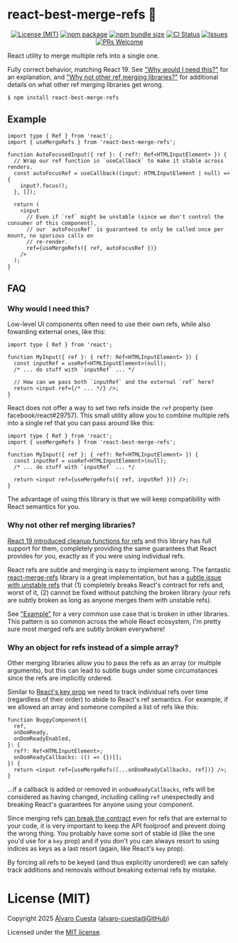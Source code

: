 # react-best-merge-refs 🔗

<p align="center">
  <a href="./LICENSE">
    <img src="https://img.shields.io/github/license/alvaro-cuesta/react-best-merge-refs" alt="License (MIT)" /></a>
  <a href="https://www.npmjs.com/package/react-best-merge-refs">
    <img src="https://img.shields.io/npm/v/react-best-merge-refs/latest.svg" alt="npm package" /></a>
  <a href="https://bundlephobia.com/package/react-best-merge-refs">
    <img src="https://img.shields.io/bundlephobia/minzip/react-best-merge-refs" alt="npm bundle size" /></a>
  <a href="https://github.com/alvaro-cuesta/react-best-merge-refs/actions/workflows/ci.yml">
    <img src="https://github.com/alvaro-cuesta/react-best-merge-refs/actions/workflows/ci.yml/badge.svg" alt="CI Status" /></a>
  <a href="https://github.com/alvaro-cuesta/react-best-merge-refs/issues">
    <img src="https://img.shields.io/github/issues/alvaro-cuesta/react-best-merge-refs" alt="Issues" /></a>
  <a href="https://github.com/alvaro-cuesta/react-best-merge-refs/fork">
    <img src="https://img.shields.io/badge/PRs-welcome-brightgreen.svg" alt="PRs Welcome" /></a>
</p>

React utility to merge multiple refs into a single one.

Fully correct behavior, matching React 19. See ["Why would I need this?"](#why-would-i-need-this) for an explanation,
and ["Why not other ref merging libraries?"](#why-not-other-ref-merging-libraries) for additional details on what other
ref merging libraries get wrong.

```console
$ npm install react-best-merge-refs
```

## Example

```tsx
import type { Ref } from 'react';
import { useMergeRefs } from 'react-best-merge-refs';

function AutoFocusedInput({ ref }: { ref?: Ref<HTMLInputElement> }) {
  // Wrap our ref function in `useCallback` to make it stable across renders.
  const autoFocusRef = useCallback((input: HTMLInputElement | null) => {
    input?.focus();
  }, []);

  return (
    <input
      // Even if `ref` might be unstable (since we don't control the consumer of this component),
      // our `autoFocusRef` is guaranteed to only be called once per mount, no spurious calls on
      // re-render.
      ref={useMergeRefs({ ref, autoFocusRef })}
    />
  );
}
```

## FAQ

### Why would I need this?

Low-level UI components often need to use their own refs, while also fowarding external ones, like this:

```tsx
import type { Ref } from 'react';

function MyInput({ ref }: { ref?: Ref<HTMLInputElement> }) {
  const inputRef = useRef<HTMLInputElement>(null);
  /* ... do stuff with `inputRef` ... */

  // How can we pass both `inputRef` and the external `ref` here?
  return <input ref={/* ... */} />;
}
```

React does not offer a way to set two refs inside the `ref` property (see facebook/react#29757). This small utility
allow you to combine multiple refs into a single ref that you can pass around like this:

```tsx
import type { Ref } from 'react';
import { useMergeRefs } from 'react-best-merge-refs';

function MyInput({ ref }: { ref?: Ref<HTMLInputElement> }) {
  const inputRef = useRef<HTMLInputElement>(null);
  /* ... do stuff with `inputRef` ... */

  return <input ref={useMergeRefs({ ref, inputRef })} />;
}
```

The advantage of using this library is that we will keep compatibility with React semantics for you.

### Why not other ref merging libraries?

[React 19 introduced cleanup functions for refs](https://react.dev/blog/2024/12/05/react-19#cleanup-functions-for-refs)
and this library has full support for them, completely providing the same guarantees that React provides for you,
exactly as if you were using individual refs.

React refs are subtle and merging is easy to implement wrong. The fantastic
[react-merge-refs](https://github.com/gregberge/react-merge-refs/) library is a great implementation, but has a
[subtle issue with unstable refs](https://github.com/gregberge/react-merge-refs/issues/42) that (1) completely breaks
React's contract for refs and, worst of it, (2) cannot be fixed without patching the broken library (your refs are
subtly broken as long as anyone merges them with unstable refs).

See ["Example"](#example) for a very common use case that is broken in other libraries. This pattern is so common across
the whole React ecosystem, I'm pretty sure most merged refs are subtly broken everywhere!

### Why an object for refs instead of a simple array?

Other merging libraries allow you to pass the refs as an array (or multiple arguments), but this can lead to subtle bugs
under some circumstances since the refs are implicitly ordered.

Similar to [React's key prop](https://react.dev/learn/rendering-lists#keeping-list-items-in-order-with-key) we need to
track individual refs over time (regardless of their order) to abide to React's ref semantics. For example, if we
allowed an array and someone compiled a list of refs like this:

```tsx
function BuggyComponent({
  ref,
  onDomReady,
  onDomReadyEnabled,
}: {
  ref?: Ref<HTMLInputElement>;
  onDomReadyCallbacks: (() => {})[];
}) {
  return <input ref={useMergeRefs([...onDomReadyCallbacks, ref])} />;
}
```

...if a callback is added or removed in `onDomReadyCallbacks`, refs will be considered as having changed, including
calling `ref` unexpectedly and breaking React's guarantees for anyone using your component.

Since merging refs [can break the contract](#why-not-other-ref-merging-libraries) even for refs that are external to
your code, it is very important to keep the API foolproof and prevent doing the wrong thing. You probably have some sort
of stable id (like the one you'd use for a `key` prop) and if you don't you can always resort to using indices as keys
as a last resort (again, like React's `key` prop).

By forcing all refs to be keyed (and thus explicitly unordered) we can safely track additions and removals without
breaking external refs by mistake.

# License (MIT)

Copyright 2025 [Álvaro Cuesta](https://alvaro.cuesta.dev) ([alvaro-cuesta@GitHub](https://github.com/alvaro-cuesta/))

Licensed under the [MIT license](./LICENSE).
